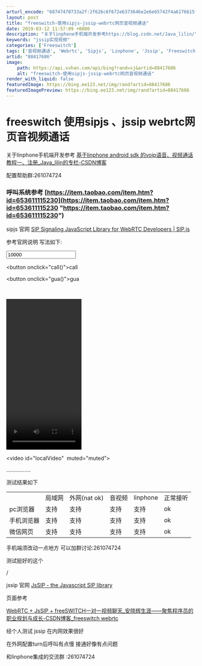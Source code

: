 ```yaml
---
arturl_encode: "68747470733a2f:2f626c6f672e6373646e2e6e65742f4a6176615f6c696c696e:2f61727469636c652f64657461696c732f3838343137363836"
layout: post
title: "freeswitch-使用sipjs-jssip-webrtc网页音视频通话"
date: 2019-03-12 11:57:09 +0800
description: "关于linphone手机端开发参考https://blog.csdn.net/Java_lilin/"
keywords: "jssip实现视频"
categories: ['Freeswitch']
tags: ['音视频通话', 'Webrtc', 'Sipjs', 'Linphone', 'Jssip', 'Freeswitch', 'Freeswitch']
artid: "88417686"
image:
    path: https://api.vvhan.com/api/bing?rand=sj&artid=88417686
    alt: "freeswitch-使用sipjs-jssip-webrtc网页音视频通话"
render_with_liquid: false
featuredImage: https://bing.ee123.net/img/rand?artid=88417686
featuredImagePreview: https://bing.ee123.net/img/rand?artid=88417686
---
```


# freeswitch 使用sipjs 、jssip webrtc网页音视频通话

关于linphone手机端开发参考
[基于linphone android sdk 的voip语音、视频通话 教程一、注册\_Java\_lilin的专栏-CSDN博客](https://blog.csdn.net/Java_lilin/article/details/80539116 "基于linphone android sdk 的voip语音、视频通话 教程一、注册_Java_lilin的专栏-CSDN博客")

配置帮助群:261074724

### 呼叫系统参考 [https://item.taobao.com/item.htm?id=653611115230](https://item.taobao.com/item.htm?id=653611115230 "https://item.taobao.com/item.htm?id=653611115230")

sipjs 官网
[SIP Signaling JavaScript Library for WebRTC Developers | SIP.js](http://sipjs.com/ "SIP Signaling JavaScript Library for WebRTC Developers | SIP.js")

参考官网说明 写法如下:

<body>
  
<div id="id\_msg"></div>
  
<input id="id\_to" value="10000"/>
  
<button οnclick="call()">call</button>
  
<button οnclick="gua()">gua</button>
  
<br/>
  
<video id="remoteVideo" style="width:200px;height:400px;"></video>
  
<video id="localVideo"  muted="muted"></video>

<script src="sip-0.13.6.min.js"></script>
  
<script src="vconsole.min.js"></script>
  
<script type="text/javascript">
  
var vConsole = new VConsole();
  
var config = {
  
// Replace this IP address with your FreeSWITCH IP address
  
uri: '10001@xx:9060',

// Replace this IP address with your FreeSWITCH IP address
  
// and replace the port with your FreeSWITCH ws port
  
transportOptions: {
  
wsServers: ['wss://xx:7443']
  
},
  
// FreeSWITCH Default Username
  
authorizationUser: '10001',

// FreeSWITCH Default Password
  
password: 'test1'
  
};

var userAgent = new SIP.UA(config);

var remoteVideo = document.getElementById('remoteVideo');
  
var localVideo = document.getElementById('localVideo');
  
var sipsession = null;
  
userAgent.on('registered', function () {
  
document.getElementById('id\_msg').innerText="ok";
  
});
  
userAgent.on('invite', function(session) {
  
var url = session.remoteIdentity.uri.toString()+"--->call";
  
var isaccept = confirm(url);
  
if(isaccept)
  
{
  
//接受来电
  
session.accept({
  
sessionDescriptionHandlerOptions: {
  
constraints: {
  
audio: true,
  
video: true
  
}
  
}
  
});
  
sipsession = session;
  
session.on('accepted', function() {//
  
// We need to check the peer connection to determine which track was added
  
  
var pc = session.sessionDescriptionHandler.peerConnection;
  
console.log(pc);
  
console.log(pc.getLocalStreams());
  
// Gets remote tracks
  
var remoteStream = new MediaStream();
  
pc.getReceivers().forEach(function(receiver) {
  
remoteStream.addTrack(receiver.track);
  
});
  
remoteVideo.srcObject = remoteStream;
  
remoteVideo.play();
  
  
if(pc.getSenders() ){
  
var localStream = new MediaStream();
  
pc.getSenders().forEach(function(sender) {
  
localStream.addTrack(sender.track);
  
});
  
localVideo.srcObject = localStream;
  
localVideo.play();
  
}
  
  
});
  
}
  
else
  
{
  
//拒绝来电
  
session.reject();
  
}
  
} );

function gua(){
  
sipsession.terminate();
  
}
  
function  call( ){
  
var to =document.getElementById('id\_to').value;
  
sipsession = userAgent.invite(to+'@xx:7443',{
  
sessionDescriptionHandlerOptions: {
  
constraints: {
  
audio: true,  video: true
  
}
  
}
  
});

sipsession.on('accepted', function() {
  
// We need to check the peer connection to determine which track was added

var pc = sipsession.sessionDescriptionHandler.peerConnection;

// Gets remote tracks
  
var remoteStream = new MediaStream();
  
pc.getReceivers().forEach(function(receiver) {
  
remoteStream.addTrack(receiver.track);261074724
  
});
  
remoteVideo.srcObject = remoteStream;
  
remoteVideo.play();

// Gets local tracks
  
if(pc.getSenders() ){
  
var localStream = new MediaStream();
  
pc.getSenders().forEach(function(sender) {
  
localStream.addTrack(sender.track);
  
});
  
localVideo.srcObject = localStream;
  
localVideo.play();
  
}
  
});

}

</script>
  
  
</body>

................

测试结果如下

|  |  |  |  |  |  |
| --- | --- | --- | --- | --- | --- |
|  | 局域网 | 外网(nat ok) | 音视频 | linphone | 正常接听 |
| pc浏览器 | 支持 | 支持 | 支持 | 支持 | ok |
| 手机浏览器 | 支持 | 支持 | 支持 | 支持 | ok |
| 微信网页 | 支持 | 支持 | 支持 | 支持 | ok |

手机端须改动一点地方 可以加群讨论:261074724

测试挺好的这个

/

jssip 官网
[JsSIP - the Javascript SIP library](https://jssip.net/ "JsSIP - the Javascript SIP library")

页面参考

[WebRTC + JsSIP + freeSWITCH一对一视频聊天\_安晓辉生涯——聚焦程序员的职业规划与成长-CSDN博客\_freeswitch webrtc](https://blog.csdn.net/foruok/article/details/74321214 "WebRTC + JsSIP + freeSWITCH一对一视频聊天_安晓辉生涯——聚焦程序员的职业规划与成长-CSDN博客_freeswitch webrtc")

经个人测试 jssip 在内网效果很好

在外网配置turn后呼叫有点慢 接通好像有点问题

和linphone集成的交流群 :261074724